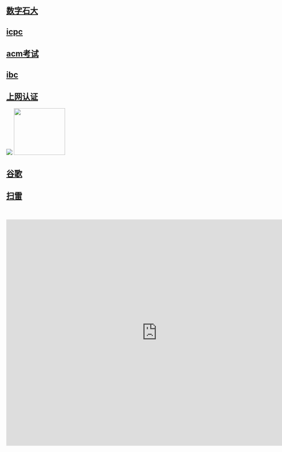 <!doctype html>
<html>
<head>
<meta http-equiv="Content-Type" content="text/html; charset=utf-8" />
<title>BSKING</title>
<meta charset="gb2312">
<meta charset="iso-8859-1" />
<style>
iframe{
 width:800px;
 height:600px;
 border:none;
 }
 </style>
</head>

<body>
<h2><a href="http://cas.upc.edu.cn/cas/login" target="_blank">数字石大</a></h2>
<h2><a href="http://icpc.upc.edu.cn/loginpage.php" target="_blank">icpc</a></h2>
<h2><a href="http://121.251.254.214/cpp/loginpage.php" target="_blank">acm考试</a></h2>
<h2><a href="http://ibc.computer.upc.edu.cn/" target="_blank">ibc</a></h2>

<h2><a href="http://www.gstatic.com/generate_204" target="_blank">上网认证</a></h2>
<p><a href="http://www.baidu.com"  target="_blank"><img src="http://m.qpic.cn/psc?/V12UAMRI3v0HBr/F1H7YF3BXM1Q*sygiHZL4c67EsmdddL1V81mH8fYILM3GtBHLEjLvIC21ebLzCSoHC35zIzP8HX.auX39*XZ4afbqMeC8uLvoX5qMQiVDbc!/b&bo=ggB*AAAAAAADB98!&rf=viewer_4" ></a>
  <!--<map name="Map">
    <area shape="rect" coords="1,7,130,126" href="#http://www.baidu.com" target="_blank">
  </map>-->
  <a href="http://www.zhihuishu.com"  target="_blank"><img src="http://m.qpic.cn/psc?/V12UAMRI3v0HBr/F1H7YF3BXM1Q*sygiHZL4dvwkWd8qqHePjaxFRuYcwVpoZVzUAjc5FE9tjw1CS.FlGy4zk99YGtlGnCD.iEcfvCyy2RWGl1tG2FvVm*ASpY!/b&bo=kQCQAAAAAAADFzM!&rf=viewer_4" width="136" height="124" ></a>
  <!--<map name="Map2">
    <area shape="rect" coords="1,-3,67,63" href="#">
    <area shape="rect" coords="368,314,959,826" href="#https://www.zhihuishu.com/" target="_blank">
  </map>-->
<p>
<h2><a href="google.com.hk" target="_blank">谷歌</a></h2>
<h2><a href="http://www.4399.com/flash/203517_4.htm" target="_blank">扫雷</a></h2>
<p>&nbsp;</p>
<iframe src="http://www.baidu.com"></iframe>
<p>&nbsp;</p>
<p>&nbsp;</p>
<p>&nbsp;</p>
<p>&nbsp;</p>
<p>&nbsp;</p>
<p>&nbsp;</p>
<p>&nbsp;</p>
<p>&nbsp;</p>
<p>&nbsp;</p>
<p>&nbsp;</p>
</body>
</html>
